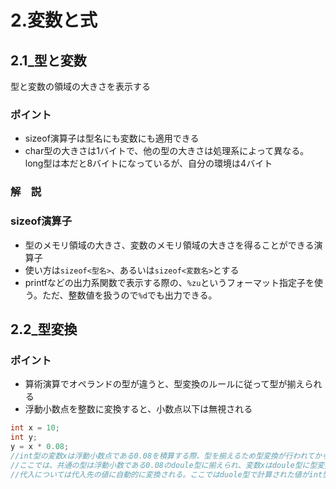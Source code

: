 # 2.変数と式
## 2.1_型と変数
型と変数の領域の大きさを表示する
### ポイント
- sizeof演算子は型名にも変数にも適用できる
- char型の大きさは1バイトで、他の型の大きさは処理系によって異なる。long型は本だと8バイトになっているが、自分の環境は4バイト  
  
### 解　説
### sizeof演算子
- 型のメモリ領域の大きさ、変数のメモリ領域の大きさを得ることができる演算子
- 使い方は`sizeof<型名>`、あるいは`sizeof<変数名>`とする
- printfなどの出力系関数で表示する際の、`%zu`というフォーマット指定子を使う。ただ、整数値を扱うので`%d`でも出力できる。  
  
## 2.2_型変換
### ポイント
- 算術演算でオペランドの型が違うと、型変換のルールに従って型が揃えられる
- 浮動小数点を整数に変換すると、小数点以下は無視される
```c
int x = 10;
int y;
y = x * 0.08; 
//int型の変数xは浮動小数点である0.08を積算する際、型を揃えるため型変換が行われてから計算される。およそ表現できる範囲が広いほうの型に揃えられる。
//ここでは、共通の型は浮動小数である0.08のdoule型に揃えられ、変数xはdoule型に型変換されてから乗算が行わる。また結果もdoule型となる
//代入については代入先の値に自動的に変換される。ここではduole型で計算された値がint型変数のyに代入され、小数点以下は切り捨てられる
```


